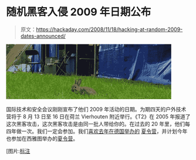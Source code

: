 # 随机黑客入侵 2009 年日期公布

> 原文：<https://hackaday.com/2008/11/18/hacking-at-random-2009-dates-announced/>

![](img/4adfd1b3708086f3f09d1f6e284ace9f.png)

国际技术和安全会议刚刚宣布了他们 2009 年活动的日期。为期四天的户外技术营将于 8 月 13 日至 16 日在荷兰 Vierhouten 附近举行。《T2》在 2005 年报道了这次黑客攻击，这次黑客攻击是由同一批人带给你的。在过去的 20 年里，他们每四年做一次。我们一定会参加。我们[喜欢去年在德国举办的](http://www.youtube.com/watch?v=eHTjEPjR3oE "YouTube - Datarock - Computer Camp Love (filmed in Supelec)") [夏令营](http://events.ccc.de/camp/2007/Intro/ "Chaos Communication Camp 2007 - Welcome")，并计划今年也参加在西雅图举办的[夏令营](http://toorcon.org/ "Information Security Conference")。

[图片:[标注](http://geektechnique.org/)